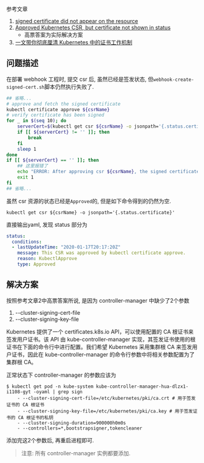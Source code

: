 参考文章

1. [signed certificate did not appear on the resource](https://github.com/kubernetes-sigs/windows-gmsa/issues/19)
2. [Approved Kubernetes CSR, but certificate not shown in status](https://stackoverflow.com/questions/59795325/approved-kubernetes-csr-but-certificate-not-shown-in-status)
    - 高票答案为实际解决方案
3. [一文带你彻底厘清 Kubernetes 中的证书工作机制](https://cloudnative.to/blog/k8s-certificate/)

## 问题描述

在部署 webhook 工程时, 提交 csr 后, 虽然已经是签发状态, 但`webhook-create-signed-cert.sh`脚本仍然执行失败了.

```bash
## 省略...
# approve and fetch the signed certificate
kubectl certificate approve ${csrName}
# verify certificate has been signed
for _ in $(seq 10); do
    serverCert=$(kubectl get csr ${csrName} -o jsonpath='{.status.certificate}')
    if [[ ${serverCert} != '' ]]; then
        break
    fi
    sleep 1
done
if [[ ${serverCert} == '' ]]; then
    ## 这里报错了
    echo "ERROR: After approving csr ${csrName}, the signed certificate did not appear on the resource. Giving up after 10 attempts." >&2
    exit 1
fi
## 省略...
```

虽然 csr 资源的状态已经是`Approved`的, 但是如下命令得到的仍然为空.

```
kubectl get csr ${csrName} -o jsonpath='{.status.certificate}'
```

直接输出yaml, 发现 status 部分为

```yaml
status:
  conditions:
  - lastUpdateTime: "2020-01-17T20:17:20Z"
    message: This CSR was approved by kubectl certificate approve.
    reason: KubectlApprove
    type: Approved
```

## 解决方案

按照参考文章2中高票答案所说, 是因为 controller-manager 中缺少了2个参数

1. --cluster-signing-cert-file 
2. --cluster-signing-key-file

Kubernetes 提供了一个 certificates.k8s.io API，可以使用配置的 CA 根证书来签发用户证书。该 API 由 kube-controller-manager 实现，其签发证书使用的根证书在下面的命令行中进行配置。我们希望 Kubernetes 采用集群根 CA 来签发用户证书，因此在 kube-controller-manager 的命令行参数中将相关参数配置为了集群根 CA。

正常状态下 controller-manager 的参数应该为

```log
$ kubectl get pod -n kube-system kube-controller-manager-hua-dlzx1-i1108-gyt -oyaml | grep sign
    - --cluster-signing-cert-file=/etc/kubernetes/pki/ca.crt # 用于签发证书的 CA 根证书
    - --cluster-signing-key-file=/etc/kubernetes/pki/ca.key # 用于签发证书的 CA 根证书的私钥
    - --cluster-signing-duration=900000h0m0s
    - --controllers=*,bootstrapsigner,tokencleaner
```

添加完这2个参数后, 再重启进程即可.

> 注意: 所有 controller-manager 实例都要添加.

